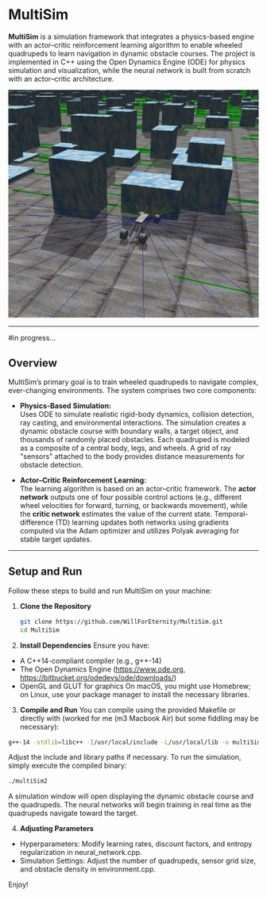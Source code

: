 # MultiSim

**MultiSim** is a simulation framework that integrates a physics-based engine with an actor–critic reinforcement learning algorithm to enable wheeled quadrupeds to learn navigation in dynamic obstacle courses. The project is implemented in C++ using the Open Dynamics Engine (ODE) for physics simulation and visualization, while the neural network is built from scratch with an actor–critic architecture.

![MultiSim](Intro.png)

---

#in progress...

## Overview

MultiSim’s primary goal is to train wheeled quadrupeds to navigate complex, ever-changing environments. The system comprises two core components:

- **Physics-Based Simulation:**  
  Uses ODE to simulate realistic rigid-body dynamics, collision detection, ray casting, and environmental interactions. The simulation creates a dynamic obstacle course with boundary walls, a target object, and thousands of randomly placed obstacles. Each quadruped is modeled as a composite of a central body, legs, and wheels. A grid of ray "sensors" attached to the body provides distance measurements for obstacle detection.

- **Actor–Critic Reinforcement Learning:**  
  The learning algorithm is based on an actor–critic framework. The **actor network** outputs one of four possible control actions (e.g., different wheel velocities for forward, turning, or backwards movement), while the **critic network** estimates the value of the current state. Temporal-difference (TD) learning updates both networks using gradients computed via the Adam optimizer and utilizes Polyak averaging for stable target updates.

---

## Setup and Run

Follow these steps to build and run MultiSim on your machine:

1. **Clone the Repository**
   ```bash
   git clone https://github.com/WillForEternity/MultiSim.git
   cd MultiSim

2. **Install Dependencies**
Ensure you have:
- A C++14-compliant compiler (e.g., g++-14)
- The Open Dynamics Engine (https://www.ode.org, https://bitbucket.org/odedevs/ode/downloads/) 
- OpenGL and GLUT for graphics
On macOS, you might use Homebrew; on Linux, use your package manager to install the necessary libraries.

3. **Compile and Run**
You can compile using the provided Makefile or directly with (worked for me (m3 Macbook Air) but some fiddling may be necessary):
```bash
g++-14 -stdlib=libc++ -I/usr/local/include -L/usr/local/lib -o multiSim2 environment.cpp neural_network.cpp main.cpp -lode -ldrawstuff -lm -framework GLUT -framework OpenGL -fopenmp
```
Adjust the include and library paths if necessary. To run the simulation, simply execute the compiled binary:
```bash
./multiSim2
```
A simulation window will open displaying the dynamic obstacle course and the quadrupeds. The neural networks will begin training in real time as the quadrupeds navigate toward the target.

4. **Adjusting Parameters**
- Hyperparameters: Modify learning rates, discount factors, and entropy regularization in neural_network.cpp.
- Simulation Settings: Adjust the number of quadrupeds, sensor grid size, and obstacle density in environment.cpp.

Enjoy! 

